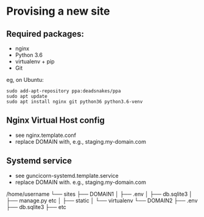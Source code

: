 Provising a new site
====================

## Required packages:

* nginx
* Python 3.6
* virtualenv + pip
* Git

eg, on Ubuntu:

    sudo add-apt-repository ppa:deadsnakes/ppa
    sudo apt update
    sudo apt install nginx git python36 python3.6-venv

## Nginx Virtual Host config

* see nginx.template.conf
* replace DOMAIN with, e.g., staging.my-domain.com

## Systemd service

* see guncicorn-systemd.template.service
* replace DOMAIN with. e.g., staging.my-domain.com

/home/username
└── sites
    ├── DOMAIN1
    │    ├── .env
    │    ├── db.sqlite3
    │    ├── manage.py etc
    │    ├── static
    │    └── virtualenv
    └── DOMAIN2
         ├── .env
         ├── db.sqlite3
         ├── etc
